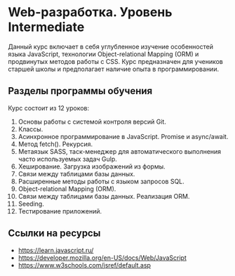 # Web-разработка. Уровень Intermediate 

Данный курс включает в себя углубленное изучение особенностей языка JavaScript,
технологии Object-relational Mapping (ORM) и продвинутых методов работы с CSS.
Курс предназначен для учеников старшей школы и предполагает наличие опыта в
программировании.

## Разделы программы обучения

Курс состоит из 12 уроков:

1. Основы работы с системой контроля версий Git.
2. Классы.
3. Асинхронное программирование в JavaScript. Promise и async/await.
4. Метод fetch(). Рекурсия.
5. Метаязык SASS, таск-менеджер для автоматического выполнения часто 
используемых задач Gulp.
6. Хеширование. Загрузка изображений из формы.
7. Связи между таблицами базы данных.
8. Расширенные методы работы с языком запросов SQL.
9. Object-relational Mapping (ORM).
10. Связи между таблицами базы данных. Реализация ORM.
11. Seeding.
12. Тестирование приложений.

## Ссылки на ресурсы

- https://learn.javascript.ru/
- https://developer.mozilla.org/en-US/docs/Web/JavaScript
- https://www.w3schools.com/jsref/default.asp
